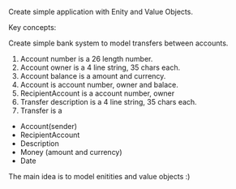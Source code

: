 Create simple application with Enity and Value Objects.

Key concepts:

Create simple bank system to model transfers between accounts.

1. Account number is a 26 length number.
2. Account owner is a 4 line string, 35 chars each.
3. Account balance is a amount and currency.
4. Account is account number, owner and balace.
5. RecipientAccount is a account number, owner
6. Transfer description is a 4 line string, 35 chars each.
7. Transfer is a 
  - Account(sender)
  - RecipientAccount
  - Description
  - Money (amount and currency)
  - Date

The main idea is to model enitities and value objects :)
